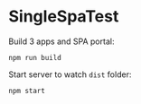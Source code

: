 # SingleSpaTest

Build 3 apps and SPA portal:

`npm run build`

Start server to watch `dist` folder:

`npm start`
